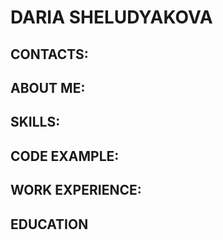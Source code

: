  # DARIA SHELUDYAKOVA
 ## CONTACTS:
 ## ABOUT ME:
 ## SKILLS:
 ## CODE EXAMPLE:
 ## WORK EXPERIENCE:
 ## EDUCATION

